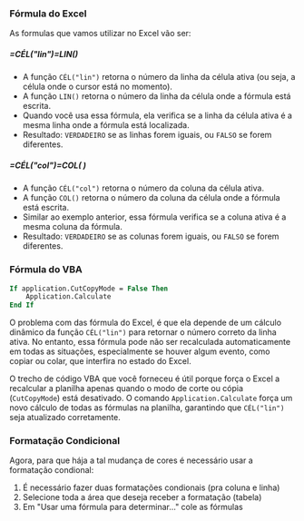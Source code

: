 ### Fórmula do Excel
As formulas que vamos utilizar no Excel vão ser: 
##### **=CÉL("lin")=LIN()**
- A função `CÉL("lin")` retorna o número da linha da célula ativa (ou seja, a célula onde o cursor está no momento).
- A função `LIN()` retorna o número da linha da célula onde a fórmula está escrita.
- Quando você usa essa fórmula, ela verifica se a linha da célula ativa é a mesma linha onde a fórmula está localizada.
- Resultado: `VERDADEIRO` se as linhas forem iguais, ou `FALSO` se forem diferentes.

##### **=CÉL("col")=COL( )**
- A função `CÉL("col")` retorna o número da coluna da célula ativa.
- A função `COL()` retorna o número da coluna da célula onde a fórmula está escrita.
- Similar ao exemplo anterior, essa fórmula verifica se a coluna ativa é a mesma coluna da fórmula.
- Resultado: `VERDADEIRO` se as colunas forem iguais, ou `FALSO` se forem diferentes.


### Fórmula do VBA
```vb
If application.CutCopyMode = False Then 
	Application.Calculate 
End If 
```

O problema com das fórmula do Excel, é que ela depende de um cálculo dinâmico da função `CÉL("lin")` para retornar o número correto da linha ativa. No entanto, essa fórmula pode não ser recalculada automaticamente em todas as situações, especialmente se houver algum evento, como copiar ou colar, que interfira no estado do Excel.

O trecho de código VBA que você forneceu é útil porque força o Excel a recalcular a planilha apenas quando o modo de corte ou cópia (`CutCopyMode`) está desativado. O comando `Application.Calculate` força um novo cálculo de todas as fórmulas na planilha, garantindo que `CÉL("lin")` seja atualizado corretamente.

### Formatação Condicional
Agora, para que hája a tal mudança de cores é necessário usar a formatação condional:
1. É necessário fazer duas formatações condionais (pra coluna e linha)
2. Selecione toda a área que deseja receber a formatação (tabela)
3. Em "Usar uma fórmula para determinar..." cole as fórmulas